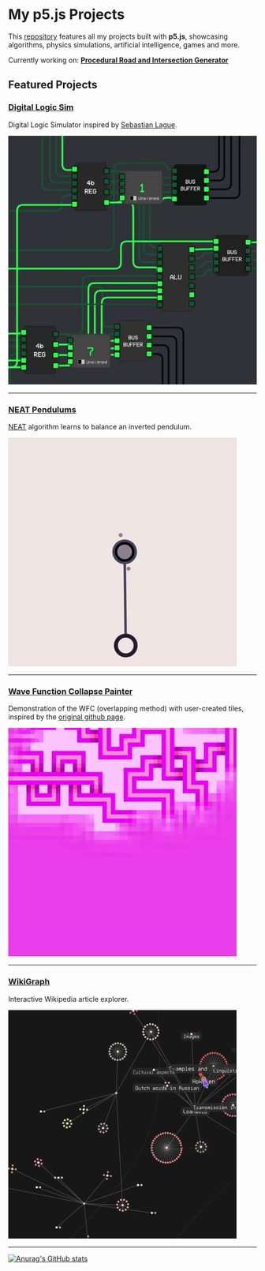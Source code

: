 # My p5.js Projects

This [repository](https://miguelrr11.github.io) features all my projects built with **p5.js**, showcasing algorithms, physics simulations, artificial intelligence, games and more.

Currently working on: **[Procedural Road and Intersection Generator](https://miguelrr11.github.io/Algorithms/ProcRoadv2/)**

## Featured Projects

### [Digital Logic Sim](https://miguelrr11.github.io/Algorithms/Logic_Sim_v3/)
Digital Logic Simulator inspired by [Sebastian Lague](https://www.youtube.com/@SebastianLague).

![Digital Logic Sim](assets/githubPages/imgs/DigitalLogicSimVid.jpg)

---

### [NEAT Pendulums](https://miguelrr11.github.io/IAs/Smart_Pendulums_V2/)
[NEAT](https://nn.cs.utexas.edu/downloads/papers/stanley.ec02.pdf) algorithm learns to balance an inverted pendulum.

![NEAT Pendulums](assets/githubPages/imgs/pend.jpg)

---

### [Wave Function Collapse Painter](https://miguelrr11.github.io/Algorithms/Wave_Function_Collapse_Painter/)
Demonstration of the WFC (overlapping method) with user-created tiles, inspired by the [original github page](https://github.com/mxgmn/WaveFunctionCollapse).

![WFC Painter](assets/githubPages/imgs/WFC.jpg)

---

### [WikiGraph](https://miguelrr11.github.io/Algorithms/WebViewer/)
Interactive Wikipedia article explorer.

![WikGraph](assets/githubPages/imgs/wiki.jpg)

---

[![Anurag's GitHub stats](https://github-readme-stats.vercel.app/api?username=miguelrr11)](https://github.com/anuraghazra/github-readme-stats)